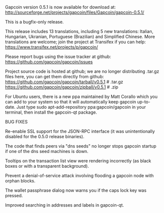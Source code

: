 Gapcoin version 0.5.1 is now available for download at:
http://sourceforge.net/projects/gapcoin/files/Gapcoin/gapcoin-0.5.1/

This is a bugfix-only release.

This release includes 13 translations, including 5 new translations:
Italian, Hungarian, Ukranian, Portuguese (Brazilian) and Simplified Chinese.
More translations are welcome; join the project at Transifex if you can help:
https://www.transifex.net/projects/p/gapcoin/

Please report bugs using the issue tracker at github:
https://github.com/gapcoin/gapcoin/issues

Project source code is hosted at github; we are no longer
distributing .tar.gz files here, you can get them
directly from github:
https://github.com/gapcoin/gapcoin/tarball/v0.5.1  # .tar.gz
https://github.com/gapcoin/gapcoin/zipball/v0.5.1  # .zip

For Ubuntu users, there is a new ppa maintained by Matt Corallo which
you can add to your system so that it will automatically keep
gapcoin up-to-date.  Just type
sudo apt-add-repository ppa:gapcoin/gapcoin
in your terminal, then install the gapcoin-qt package.


BUG FIXES

Re-enable SSL support for the JSON-RPC interface (it was unintentionally
disabled for the 0.5.0 release binaries).

The code that finds peers via "dns seeds" no longer stops gapcoin startup
if one of the dns seed machines is down.

Tooltips on the transaction list view were rendering incorrectly (as black boxes
or with a transparent background).

Prevent a denial-of-service attack involving flooding a gapcoin node with
orphan blocks.

The wallet passphrase dialog now warns you if the caps lock key was pressed.

Improved searching in addresses and labels in gapcoin-qt.
